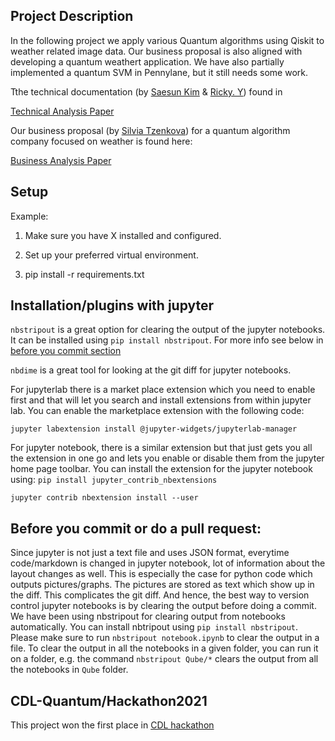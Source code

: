 ## Project Description 

In the following project we apply various Quantum algorithms using Qiskit to weather related image data. Our business proposal is also aligned with developing a quantum weathert application. We have also partially implemented a quantum SVM in Pennylane, but it still needs some work.

Tthe technical documentation  (by [Saesun Kim](https://www.linkedin.com/in/saesun-kim/) & [Ricky. Y](https://www.linkedin.com/in/ricky-y-1545b3a9/)) found in

[Technical Analysis Paper](./result/Technical_Summary.pdf)

Our business proposal (by [Silvia Tzenkova](https://www.linkedin.com/in/silvia-tzenkova/)) for a quantum algorithm company focused on weather is found here:

[Business Analysis Paper](./business/BusinessCases.md)

## Setup
Example:
1. Make sure you have X installed and configured.

2. Set up your preferred virtual environment.

3. pip install -r requirements.txt


## Installation/plugins with jupyter

`nbstripout` is a great option for clearing the output of the jupyter notebooks.
It can be installed using `pip install nbstripout`. For more info see below in
[before you commit section](#beforecommit)

`nbdime` is a great tool for looking at the git diff for jupyter notebooks.

For jupyterlab there is a market place extension which you need to enable first
and that will let you search and install extensions from within jupyter lab. You
can enable the marketplace extension with the following code:

`jupyter labextension install @jupyter-widgets/jupyterlab-manager`

For jupyter notebook, there is a similar extension but that just gets you all
the extension in one go and lets you enable or disable them from the jupyter
home page toolbar. You can install the extension for the jupyter notebook using:
`pip install jupyter_contrib_nbextensions`

`jupyter contrib nbextension install --user`

## <a name="beforecommit"></a> Before you commit or do a pull request:

Since jupyter is not just a text file and uses JSON format, everytime
code/markdown is changed in jupyter notebook, lot of information about the
layout changes as well. This is especially the case for python code which
outputs pictures/graphs. The pictures are stored as text which show up in the
diff. This complicates the git diff. And hence, the best way to version control
jupyter notebooks is by clearing the output before doing a commit. We have been
using nbstripout for clearing output from notebooks automatically. You can
install nbtripout using `pip install nbstripout`. Please make sure to run
`nbstripout notebook.ipynb` to clear the output in a file. To clear the output
in all the notebooks in a given folder, you can run it on a folder, e.g. the
command `nbstripout Qube/*` clears the output from all the notebooks in `Qube`
folder.


## CDL-Quantum/Hackathon2021
This project won the first place in [CDL hackathon](https://github.com/CDL-Quantum/Hackathon2021)
